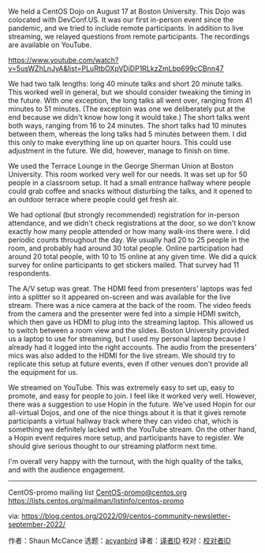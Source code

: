 [#]: subject: "DevConf Dojo Event Report"
[#]: via: "https://lists.centos.org/pipermail/centos-promo/2022-September/007298.html"
[#]: author: "Shaun McCance <shaunm at redhat.com>"
[#]: collector: "acyanbird"
[#]: translator: ""
[#]: reviewer: " "
[#]: publisher: " "
[#]: url: " "

We held a CentOS Dojo on August 17 at Boston University. This Dojo was
colocated with DevConf.US. It was our first in-person event since the
pandemic, and we tried to include remote participants. In addition to
live streaming, we relayed questions from remote participants. The
recordings are available on YouTube.

https://www.youtube.com/watch?v=5usWZhLnJyA&list=PLuRtbOXpVDjDP1RLkzZmLbp699cCBnn47

We had two talk lengths: long 40 minute talks and short 20 minute
talks. This worked well in general, but we should consider tweaking the
timing in the future. With one exception, the long talks all went over,
ranging from 41 minutes to 51 minutes. (The exceptoin was one we
deliberately put at the end because we didn't know how long it would
take.) The short talks went both ways, ranging from 16 to 24 minutes.
The short talks had 10 minutes between them, whereas the long talks had
5 minutes between them. I did this only to make everything line up on
quarter hours. This could use adjustment in the future. We did,
however, manage to finish on time.

We used the Terrace Lounge in the George Sherman Union at Boston
University. This room worked very well for our needs. It was set up for
50 people in a classroom setup. It had a small entrance hallway where
people could grab coffee and snacks without disturbing the talks, and
it opened to an outdoor terrace where people could get fresh air.

We had optional (but strongly recommended) registration for in-person
attendance, and we didn't check registrations at the door, so we don't
know exactly how many people attended or how many walk-ins there were.
I did periodic counts throughout the day. We usually had 20 to 25
people in the room, and probably had around 30 total people. Online
participation had around 20 total people, with 10 to 15 online at any
given time. We did a quick survey for online participants to get
stickers mailed. That survey had 11 respondents.

The A/V setup was great. The HDMI feed from presenters' laptops was fed
into a splitter so it appeared on-screen and was available for the live
stream. There was a nice camera at the back of the room. The video
feeds from the camera and the presenter were fed into a simple HDMI
switch, which then gave us HDMI to plug into the streaming laptop. This
allowed us to switch between a room view and the slides. Boston
University provided us a laptop to use for streaming, but I used my
personal laptop because I already had it logged into the right
accounts. The audio from the presenters' mics was also added to the
HDMI for the live stream. We should try to replicate this setup at
future events, even if other venues don't provide all the equipment for
us.

We streamed on YouTube. This was extremely easy to set up, easy to
promote, and easy for people to join. I feel like it worked very well.
However, there was a suggestion to use Hopin in the future. We've used
Hopin for our all-virtual Dojos, and one of the nice things about it is
that it gives remote participants a virtual hallway track where they
can video chat, which is something we definitely lacked with the
YouTube stream. On the other hand, a Hopin event requires more setup,
and participants have to register. We should give serious thought to
our streaming platform next time.

I'm overall very happy with the turnout, with the high quality of the
talks, and with the audience engagement.

_______________________________________________
CentOS-promo mailing list
CentOS-promo@centos.org
https://lists.centos.org/mailman/listinfo/centos-promo

via: https://blog.centos.org/2022/09/centos-community-newsletter-september-2022/

作者：Shaun McCance
选题：[acyanbird][b]
译者：[译者ID](https://github.com/译者ID)
校对：[校对者ID](https://github.com/校对者ID)

[b]: https://github.com/acyanbird
